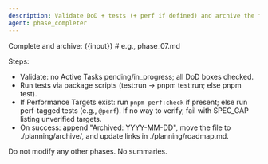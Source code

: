 ```yaml
---
description: Validate DoD + tests (+ perf if defined) and archive the finished phase
agent: phase_completer
---
```


Complete and archive: {{input}} # e.g., phase_07.md

Steps:

- Validate: no Active Tasks pending/in_progress; all DoD boxes checked.
- Run tests via package scripts (test:run → pnpm test:run; else pnpm test).
- If Performance Targets exist: run `pnpm perf:check` if present; else run perf-tagged tests (e.g., `@perf`). If no way to verify, fail with SPEC_GAP listing unverified targets.
- On success: append "Archived: YYYY-MM-DD", move the file to ./planning/archive/, and update links in ./planning/roadmap.md.

Do not modify any other phases. No summaries.
